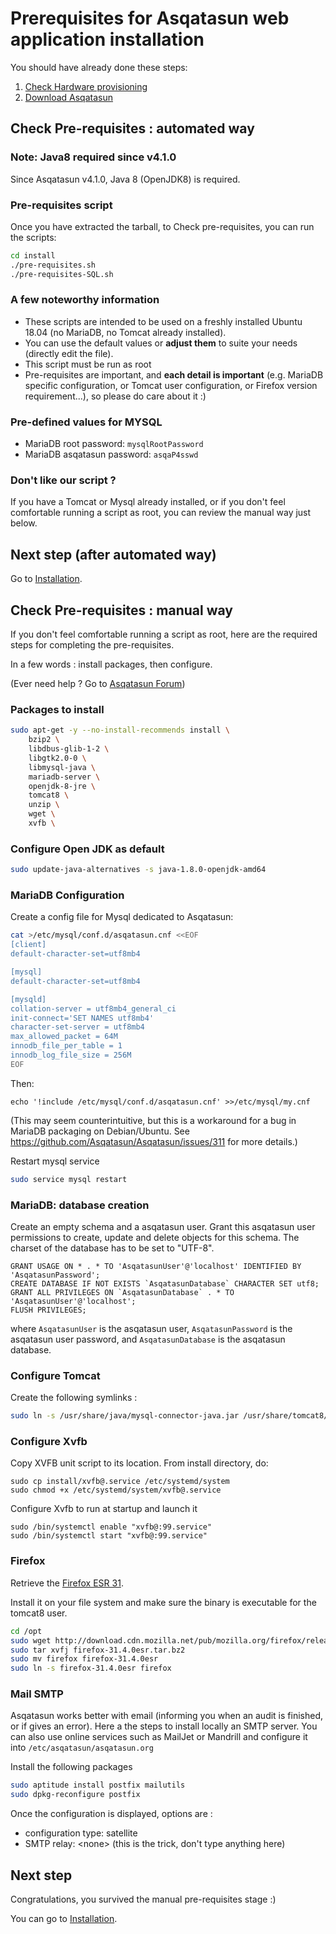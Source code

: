 # Prerequisites for Asqatasun web application installation

You should have already done these steps:

1. [Check Hardware provisioning](Hardware_network_provisioning.md)
2. [Download Asqatasun](Download.md)

## Check Pre-requisites : automated way

### Note: Java8 required since v4.1.0

Since Asqatasun v4.1.0, Java 8 (OpenJDK8) is required. 

### Pre-requisites script

Once you have extracted the tarball, to Check pre-requisites, you can run the scripts:

```sh
cd install
./pre-requisites.sh
./pre-requisites-SQL.sh
```

### A few noteworthy information

* These scripts are intended to be used on a freshly installed Ubuntu 18.04 (no MariaDB, 
no Tomcat already installed).
* You can use the default values or **adjust them** to suite your needs (directly edit the file).
* This script must be run as root
* Pre-requisites are important, and **each detail is important** (e.g. MariaDB specific 
configuration, or Tomcat user configuration, or Firefox version requirement...), so please
do care about it :)

### Pre-defined values for MYSQL

* MariaDB root password: `mysqlRootPassword`
* MariaDB asqatasun password: `asqaP4sswd`

### Don't like our script ?

If you have a Tomcat or Mysql already installed, or if you don't feel comfortable
running a script as root, you can review the manual way just below.

## Next step (after automated way)

Go to [Installation](Installation.md).


## Check Pre-requisites : manual way

If you don't feel comfortable running a script as root, here are the
required steps for completing the pre-requisites.

In a few words : install packages, then configure.

(Ever need help ? Go to [Asqatasun Forum](http://forum.asqatasun.org))

### Packages to install

```sh
sudo apt-get -y --no-install-recommends install \
    bzip2 \
    libdbus-glib-1-2 \
    libgtk2.0-0 \
    libmysql-java \
    mariadb-server \
    openjdk-8-jre \
    tomcat8 \
    unzip \
    wget \
    xvfb \
```

### Configure Open JDK as default

```sh
sudo update-java-alternatives -s java-1.8.0-openjdk-amd64
```

### MariaDB Configuration

Create a config file for Mysql dedicated to Asqatasun:

```sh
cat >/etc/mysql/conf.d/asqatasun.cnf <<EOF
[client]
default-character-set=utf8mb4

[mysql]
default-character-set=utf8mb4

[mysqld]
collation-server = utf8mb4_general_ci
init-connect='SET NAMES utf8mb4'
character-set-server = utf8mb4
max_allowed_packet = 64M
innodb_file_per_table = 1
innodb_log_file_size = 256M
EOF
```

Then:

```shell script
echo '!include /etc/mysql/conf.d/asqatasun.cnf' >>/etc/mysql/my.cnf
```

(This may seem counterintuitive, but this is a workaround for a bug in MariaDB packaging on Debian/Ubuntu.
See https://github.com/Asqatasun/Asqatasun/issues/311 for more details.)


Restart mysql service

```sh
sudo service mysql restart
```

### MariaDB: database creation

Create an empty schema and a asqatasun user. Grant this asqatasun user permissions 
to create, update and delete objects for this schema. The charset of the database 
has to be set to "UTF-8".

```mysql
GRANT USAGE ON * . * TO 'AsqatasunUser'@'localhost' IDENTIFIED BY 'AsqatasunPassword';
CREATE DATABASE IF NOT EXISTS `AsqatasunDatabase` CHARACTER SET utf8;
GRANT ALL PRIVILEGES ON `AsqatasunDatabase` . * TO 'AsqatasunUser'@'localhost';
FLUSH PRIVILEGES;
```

where `AsqatasunUser` is the asqatasun user, `AsqatasunPassword` is the asqatasun user password,
and `AsqatasunDatabase` is the asqatasun database.

### Configure Tomcat 

Create the following symlinks : 
```sh
sudo ln -s /usr/share/java/mysql-connector-java.jar /usr/share/tomcat8/lib/mysql-connector-java.jar
```

### Configure Xvfb

Copy XVFB unit script to its location. From install directory, do:

```shell script
sudo cp install/xvfb@.service /etc/systemd/system
sudo chmod +x /etc/systemd/system/xvfb@.service
```

Configure Xvfb to run at startup and launch it

```shell script
sudo /bin/systemctl enable "xvfb@:99.service"
sudo /bin/systemctl start "xvfb@:99.service"
```

### Firefox

Retrieve the [Firefox ESR 31](http://download.cdn.mozilla.net/pub/mozilla.org/firefox/releases/31.4.0esr/linux-x86_64/en-US/firefox-31.4.0esr.tar.bz2).

Install it on your file system and make sure the binary is executable for the tomcat8 user.

```sh
cd /opt
sudo wget http://download.cdn.mozilla.net/pub/mozilla.org/firefox/releases/31.4.0esr/linux-x86_64/en-US/firefox-31.4.0esr.tar.bz2
sudo tar xvfj firefox-31.4.0esr.tar.bz2
sudo mv firefox firefox-31.4.0esr
sudo ln -s firefox-31.4.0esr firefox
```

### Mail SMTP

Asqatasun works better with email (informing you when an audit is finished, or if gives an error).
Here a the steps to install locally an SMTP server. You can also use online services 
such as MailJet or Mandrill and configure it into `/etc/asqatasun/asqatasun.org`

Install the following packages
```sh
sudo aptitude install postfix mailutils
sudo dpkg-reconfigure postfix
```
Once the configuration is displayed, options are :

* configuration type: satellite
* SMTP relay: &lt;none&gt; (this is the trick, don't type anything here)

## Next step

Congratulations, you survived the manual pre-requisites stage :)

You can go to [Installation](Installation.md).
